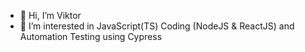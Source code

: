 - 👋 Hi, I’m Viktor
- 👀 I’m interested in JavaScript(TS) Coding (NodeJS & ReactJS) and Automation Testing using Cypress
<!--- - 🌱 I’m currently learning ... 
- 💞️ I’m looking to collaborate on ...
- 📫 How to reach me ...--->

<!---
TVictor87/TVictor87 is a ✨ special ✨ repository because its `README.md` (this file) appears on your GitHub profile.
You can click the Preview link to take a look at your changes.
--->
